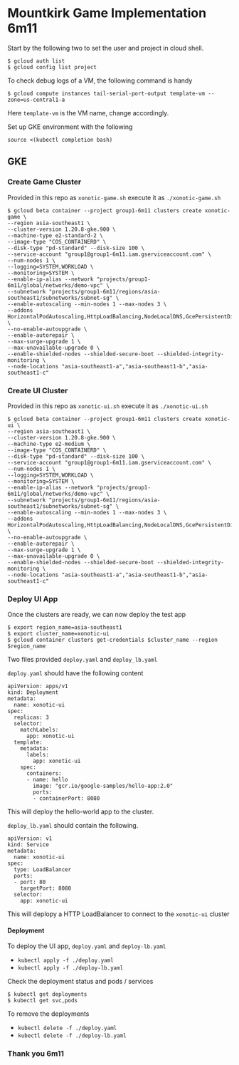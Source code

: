 # Mountkirk Game Implementation 6m11

Start by the following two to set the user and project in cloud shell.

```
$ gcloud auth list
$ gcloud config list project
```

To check debug logs of a VM, the following command is handy

```
$ gcloud compute instances tail-serial-port-output template-vm --zone=us-central1-a
```

Here `template-vm` is the VM name, change accordingly.

Set up GKE environment with the following

```
source <(kubectl completion bash)
```

## GKE

### Create Game Cluster

Provided in this repo as `xonotic-game.sh` execute it as `./xonotic-game.sh`

```
$ gcloud beta container --project group1-6m11 clusters create xonotic-game \
--region asia-southeast1 \
--cluster-version 1.20.8-gke.900 \
--machine-type e2-standard-2 \
--image-type "COS_CONTAINERD" \
--disk-type "pd-standard" --disk-size 100 \
--service-account "group1@group1-6m11.iam.gserviceaccount.com" \
--num-nodes 1 \
--logging=SYSTEM,WORKLOAD \
--monitoring=SYSTEM \
--enable-ip-alias --network "projects/group1-6m11/global/networks/demo-vpc" \
--subnetwork "projects/group1-6m11/regions/asia-southeast1/subnetworks/subnet-sg" \
--enable-autoscaling --min-nodes 1 --max-nodes 3 \
--addons HorizontalPodAutoscaling,HttpLoadBalancing,NodeLocalDNS,GcePersistentDiskCsiDriver \
--no-enable-autoupgrade \
--enable-autorepair \
--max-surge-upgrade 1 \
--max-unavailable-upgrade 0 \
--enable-shielded-nodes --shielded-secure-boot --shielded-integrity-monitoring \
--node-locations "asia-southeast1-a","asia-southeast1-b","asia-southeast1-c"
```

### Create UI Cluster

Provided in this repo as `xonotic-ui.sh` execute it as `./xonotic-ui.sh`

```
$ gcloud beta container --project group1-6m11 clusters create xonotic-ui \
--region asia-southeast1 \
--cluster-version 1.20.8-gke.900 \
--machine-type e2-medium \
--image-type "COS_CONTAINERD" \
--disk-type "pd-standard" --disk-size 100 \
--service-account "group1@group1-6m11.iam.gserviceaccount.com" \
--num-nodes 1 \
--logging=SYSTEM,WORKLOAD \
--monitoring=SYSTEM \
--enable-ip-alias --network "projects/group1-6m11/global/networks/demo-vpc" \
--subnetwork "projects/group1-6m11/regions/asia-southeast1/subnetworks/subnet-sg" \
--enable-autoscaling --min-nodes 1 --max-nodes 3 \
--addons HorizontalPodAutoscaling,HttpLoadBalancing,NodeLocalDNS,GcePersistentDiskCsiDriver \
--no-enable-autoupgrade \
--enable-autorepair \
--max-surge-upgrade 1 \
--max-unavailable-upgrade 0 \
--enable-shielded-nodes --shielded-secure-boot --shielded-integrity-monitoring \
--node-locations "asia-southeast1-a","asia-southeast1-b","asia-southeast1-c"
```

### Deploy UI App

Once the clusters are ready, we can now deploy the test app

```
$ export region_name=asia-southeast1
$ export cluster_name=xonotic-ui
$ gcloud container clusters get-credentials $cluster_name --region $region_name
```

Two files provided `deploy.yaml` and `deploy_lb.yaml`

`deploy.yaml` should have the following content

```
apiVersion: apps/v1
kind: Deployment
metadata:
  name: xonotic-ui
spec:
  replicas: 3
  selector:
    matchLabels:
      app: xonotic-ui
  template:
    metadata:
      labels:
        app: xonotic-ui
    spec:
      containers:
      - name: hello
        image: "gcr.io/google-samples/hello-app:2.0"
        ports:
        - containerPort: 8080
```

This will deploy the hello-world app to the cluster.

`deploy_lb.yaml` should contain the following. 

```
apiVersion: v1
kind: Service
metadata:
  name: xonotic-ui
spec:
  type: LoadBalancer
  ports:
  - port: 80
    targetPort: 8080
  selector:
    app: xonotic-ui
```

This will deplopy a HTTP LoadBalancer to connect to the `xonotic-ui` cluster

#### Deployment

To deploy the UI app, `deploy.yaml` and `deploy-lb.yaml`

- `kubectl apply -f ./deploy.yaml`
- `kubectl apply -f ./deploy-lb.yaml`

Check the deployment status and pods / services

```
$ kubectl get deployments
$ kubectl get svc,pods
```

To remove the deployments

- `kubectl delete -f ./deploy.yaml`
- `kubectl delete -f ./deploy-lb.yaml`

### Thank you 6m11